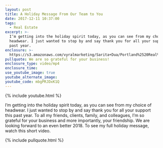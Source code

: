 ```yaml
---
layout: post
title: A Holiday Message From Our Team to You
date: 2017-12-11 10:37:00
tags:
  - Real Estate
excerpt: >-
  I’m getting into the holiday spirit today, as you can see from my choice of
  headwear. I just wanted to stop by and say thank you for all your support this
  past year.
enclosure: >-
  https://s3.amazonaws.com/vyralmarketing/Sarita+Dua/Portland%2520Real%2520Estate%2520Agent-%2520Happy%2520holidays%2520from%2520our%2520entire%2520team.mp4
pullquote: We are so grateful for your business!
enclosure_type: video/mp4
enclosure_time:
use_youtube_image: true
youtube_alternate_image:
youtube_code: mbgPRJDxK1Q
---
```



{% include youtube.html %}

I’m getting into the holiday spirit today, as you can see from my choice of headwear. I just wanted to stop by and say thank you for all your support this past year. To all my friends, clients, family, and colleagues, I’m so grateful for your business and more importantly, your friendship. We are looking forward to an even better 2018. To see my full holiday message, watch this short video.

{% include pullquote.html %}